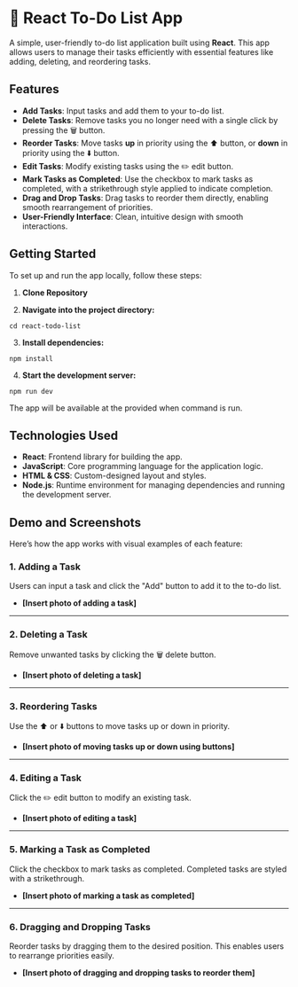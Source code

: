 # 📝 React To-Do List App

A simple, user-friendly to-do list application built using **React**. This app allows users to manage their tasks efficiently with essential features like adding, deleting, and reordering tasks.

## **Features**
- **Add Tasks**: Input tasks and add them to your to-do list.
- **Delete Tasks**: Remove tasks you no longer need with a single click by pressing the 🗑️ button.
- **Reorder Tasks**: Move tasks **up** in priority using the ⬆️ button, or **down** in priority using the ⬇️ button.
- **Edit Tasks**: Modify existing tasks using the ✏️ edit button.
- **Mark Tasks as Completed**: Use the checkbox to mark tasks as completed, with a strikethrough style applied to indicate completion.
- **Drag and Drop Tasks**: Drag tasks to reorder them directly, enabling smooth rearrangement of priorities.
- **User-Friendly Interface**: Clean, intuitive design with smooth interactions.
## **Getting Started**
To set up and run the app locally, follow these steps:

1. **Clone Repository**

2. **Navigate into the project directory:**

```cd react-todo-list```

3. **Install dependencies:**

```npm install```

4. **Start the development server:**

```npm run dev```

The app will be available at the provided when command is run.

## **Technologies Used**
- **React**: Frontend library for building the app.
- **JavaScript**: Core programming language for the application logic.
- **HTML & CSS**: Custom-designed layout and styles.
- **Node.js**: Runtime environment for managing dependencies and running the development server.

## **Demo and Screenshots**
Here’s how the app works with visual examples of each feature:

### **1. Adding a Task**
Users can input a task and click the "Add" button to add it to the to-do list.
- **[Insert photo of adding a task]**

---

### **2. Deleting a Task**
Remove unwanted tasks by clicking the 🗑️ delete button.
- **[Insert photo of deleting a task]**

---

### **3. Reordering Tasks**
Use the ⬆️ or ⬇️ buttons to move tasks up or down in priority.
- **[Insert photo of moving tasks up or down using buttons]**

---

### **4. Editing a Task**
Click the ✏️ edit button to modify an existing task.
- **[Insert photo of editing a task]**

---

### **5. Marking a Task as Completed**
Click the checkbox to mark tasks as completed. Completed tasks are styled with a strikethrough.
- **[Insert photo of marking a task as completed]**

---

### **6. Dragging and Dropping Tasks**
Reorder tasks by dragging them to the desired position. This enables users to rearrange priorities easily.
- **[Insert photo of dragging and dropping tasks to reorder them]**
